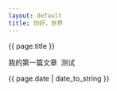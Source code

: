 ```yaml
---
layout: default
title: 你好，世界
---
```

{{ page.title }}

我的第一篇文章  测试

{{ page.date | date_to_string }}

